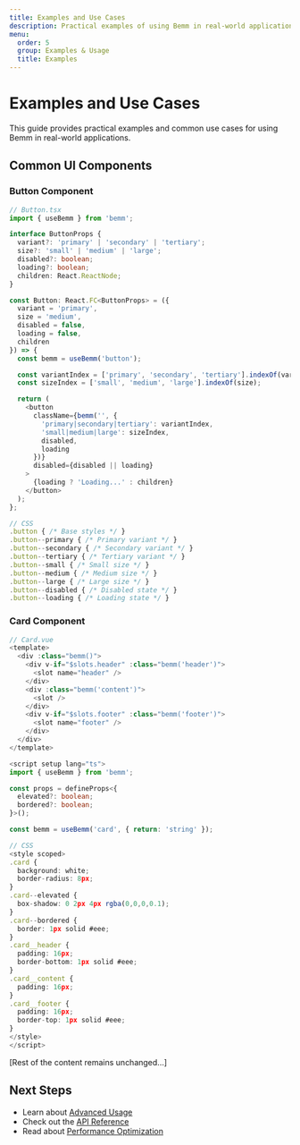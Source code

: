 ```yaml
---
title: Examples and Use Cases
description: Practical examples of using Bemm in real-world applications, including common UI components, layout components, and complex implementations
menu:
  order: 5
  group: Examples & Usage
  title: Examples
---
```


# Examples and Use Cases

This guide provides practical examples and common use cases for using Bemm in real-world applications.

## Common UI Components

### Button Component

```typescript
// Button.tsx
import { useBemm } from 'bemm';

interface ButtonProps {
  variant?: 'primary' | 'secondary' | 'tertiary';
  size?: 'small' | 'medium' | 'large';
  disabled?: boolean;
  loading?: boolean;
  children: React.ReactNode;
}

const Button: React.FC<ButtonProps> = ({
  variant = 'primary',
  size = 'medium',
  disabled = false,
  loading = false,
  children
}) => {
  const bemm = useBemm('button');

  const variantIndex = ['primary', 'secondary', 'tertiary'].indexOf(variant);
  const sizeIndex = ['small', 'medium', 'large'].indexOf(size);

  return (
    <button
      className={bemm('', {
        'primary|secondary|tertiary': variantIndex,
        'small|medium|large': sizeIndex,
        disabled,
        loading
      })}
      disabled={disabled || loading}
    >
      {loading ? 'Loading...' : children}
    </button>
  );
};

// CSS
.button { /* Base styles */ }
.button--primary { /* Primary variant */ }
.button--secondary { /* Secondary variant */ }
.button--tertiary { /* Tertiary variant */ }
.button--small { /* Small size */ }
.button--medium { /* Medium size */ }
.button--large { /* Large size */ }
.button--disabled { /* Disabled state */ }
.button--loading { /* Loading state */ }
```

### Card Component

```typescript
// Card.vue
<template>
  <div :class="bemm()">
    <div v-if="$slots.header" :class="bemm('header')">
      <slot name="header" />
    </div>
    <div :class="bemm('content')">
      <slot />
    </div>
    <div v-if="$slots.footer" :class="bemm('footer')">
      <slot name="footer" />
    </div>
  </div>
</template>

<script setup lang="ts">
import { useBemm } from 'bemm';

const props = defineProps<{
  elevated?: boolean;
  bordered?: boolean;
}>();

const bemm = useBemm('card', { return: 'string' });

// CSS
<style scoped>
.card {
  background: white;
  border-radius: 8px;
}
.card--elevated {
  box-shadow: 0 2px 4px rgba(0,0,0,0.1);
}
.card--bordered {
  border: 1px solid #eee;
}
.card__header {
  padding: 16px;
  border-bottom: 1px solid #eee;
}
.card__content {
  padding: 16px;
}
.card__footer {
  padding: 16px;
  border-top: 1px solid #eee;
}
</style>
</script>
```

[Rest of the content remains unchanged...]

## Next Steps

- Learn about [Advanced Usage](/advanced-usage)
- Check out the [API Reference](/api-reference)
- Read about [Performance Optimization](/docs/performance)

